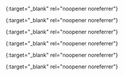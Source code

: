 [InputIterator]: https://en.cppreference.com/w/cpp/named_req/InputIterator
{:target="_blank" rel="noopener noreferrer"}

[CopyInsertable]: https://en.cppreference.com/w/cpp/named_req/CopyInsertable
{:target="_blank" rel="noopener noreferrer"}

[CopyAssignable]: https://en.cppreference.com/w/cpp/named_req/CopyAssignable
{:target="_blank" rel="noopener noreferrer"}

[MoveInsertable]: https://en.cppreference.com/w/cpp/named_req/MoveInsertable
{:target="_blank" rel="noopener noreferrer"}

[MoveAssignable]: https://en.cppreference.com/w/cpp/named_req/MoveAssignable
{:target="_blank" rel="noopener noreferrer"}

[EmplaceConstructible]: https://en.cppreference.com/w/cpp/named_req/EmplaceConstructible
{:target="_blank" rel="noopener noreferrer"}
